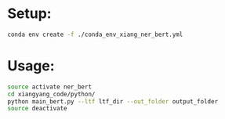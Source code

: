 # Setup:

```bash
conda env create -f ./conda_env_xiang_ner_bert.yml
```

# Usage:

```bash
source activate ner_bert
cd xiangyang_code/python/
python main_bert.py --ltf ltf_dir --out_folder output_folder
source deactivate
```
